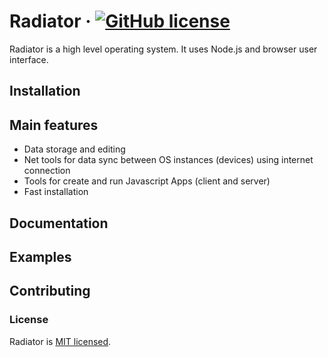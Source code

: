 # Radiator &middot; [![GitHub license](https://img.shields.io/badge/license-MIT-blue.svg)](https://github.com/naliferov/radiator/blob/main/LICENSE)

Radiator is a high level operating system. It uses Node.js and browser user interface.

## Installation

## Main features
* Data storage and editing
* Net tools for data sync between OS instances (devices) using internet connection
* Tools for create and run Javascript Apps (client and server)
* Fast installation

## Documentation
## Examples
## Contributing
### License

Radiator is [MIT licensed](./LICENSE).